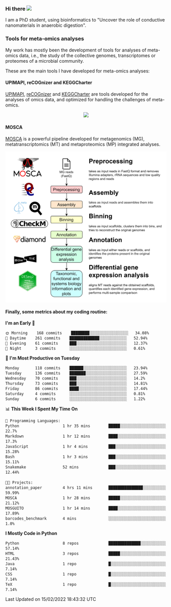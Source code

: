 ### Hi there <img src="https://media.giphy.com/media/hvRJCLFzcasrR4ia7z/giphy.gif" width="25px">

I am a PhD student, using bioinformatics to "Uncover the role of conductive nanomaterials in anaerobic digestion".

### Tools for meta-omics analyses

My work has mostly been the development of tools for analyses of meta-omics data, i.e., the study of the collective genomes, transcriptomes or proteomes of a microbial community.

These are the main tools I have developed for meta-omics analyses:

#### UPIMAPI, reCOGnizer and KEGGCharter

[UPIMAPI](https://github.com/iquasere/UPIMAPI), [reCOGnizer](https://github.com/iquasere/reCOGnizer) and [KEGGCharter](https://github.com/iquasere/KEGGCharter) are tools developed for the analyses of omics data, and optimized for handling the challenges of meta-omics.

<p align="center">
    <img src="assets/annotation_paper.png">
</p>

#### MOSCA

[MOSCA](https://github.com/iquasere/MOSCA) is a powerful pipeline developed for metagenomics (MG), metatranscriptomics (MT) and metaproteomics (MP) integrated analyses.

<p align="center">
    <img src="assets/mosca_workflow.png" align="center" width="700">
</p>


#### Finally, some metrics about my coding routine:

<!--START_SECTION:waka-->
**I'm an Early 🐤** 

```text
🌞 Morning    168 commits    ████████░░░░░░░░░░░░░░░░░   34.08% 
🌆 Daytime    261 commits    █████████████░░░░░░░░░░░░   52.94% 
🌃 Evening    61 commits     ███░░░░░░░░░░░░░░░░░░░░░░   12.37% 
🌙 Night      3 commits      ░░░░░░░░░░░░░░░░░░░░░░░░░   0.61%

```
📅 **I'm Most Productive on Tuesday** 

```text
Monday       118 commits    ██████░░░░░░░░░░░░░░░░░░░   23.94% 
Tuesday      136 commits    ███████░░░░░░░░░░░░░░░░░░   27.59% 
Wednesday    70 commits     ███░░░░░░░░░░░░░░░░░░░░░░   14.2% 
Thursday     73 commits     ███░░░░░░░░░░░░░░░░░░░░░░   14.81% 
Friday       86 commits     ████░░░░░░░░░░░░░░░░░░░░░   17.44% 
Saturday     4 commits      ░░░░░░░░░░░░░░░░░░░░░░░░░   0.81% 
Sunday       6 commits      ░░░░░░░░░░░░░░░░░░░░░░░░░   1.22%

```


📊 **This Week I Spent My Time On** 

```text
💬 Programming Languages: 
Python                   1 hr 35 mins        █████░░░░░░░░░░░░░░░░░░░░   22.7% 
Markdown                 1 hr 12 mins        ████░░░░░░░░░░░░░░░░░░░░░   17.3% 
JavaScript               1 hr 4 mins         ███░░░░░░░░░░░░░░░░░░░░░░   15.28% 
Bash                     1 hr 3 mins         ███░░░░░░░░░░░░░░░░░░░░░░   15.11% 
Snakemake                52 mins             ███░░░░░░░░░░░░░░░░░░░░░░   12.44%

🐱‍💻 Projects: 
annotation_paper         4 hrs 11 mins       ███████████████░░░░░░░░░░   59.99% 
MOSCA                    1 hr 28 mins        █████░░░░░░░░░░░░░░░░░░░░   21.12% 
MOSGUITO                 1 hr 14 mins        ████░░░░░░░░░░░░░░░░░░░░░   17.89% 
barcodes_benchmark       4 mins              ░░░░░░░░░░░░░░░░░░░░░░░░░   1.0%

```

**I Mostly Code in Python** 

```text
Python                   8 repos             ██████████████░░░░░░░░░░░   57.14% 
HTML                     3 repos             █████░░░░░░░░░░░░░░░░░░░░   21.43% 
Java                     1 repo              █░░░░░░░░░░░░░░░░░░░░░░░░   7.14% 
CSS                      1 repo              █░░░░░░░░░░░░░░░░░░░░░░░░   7.14% 
TeX                      1 repo              █░░░░░░░░░░░░░░░░░░░░░░░░   7.14%

```



 Last Updated on 15/02/2022 18:43:32 UTC
<!--END_SECTION:waka-->
